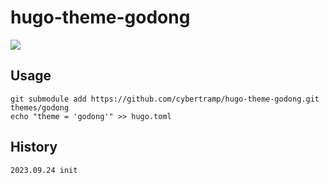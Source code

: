 # hugo-theme-godong

![](https://i.ibb.co/SBTKRP5/godong.jpg)

## Usage

```
git submodule add https://github.com/cybertramp/hugo-theme-godong.git themes/godong
echo "theme = 'godong'" >> hugo.toml
```

## History

```
2023.09.24 init
```
